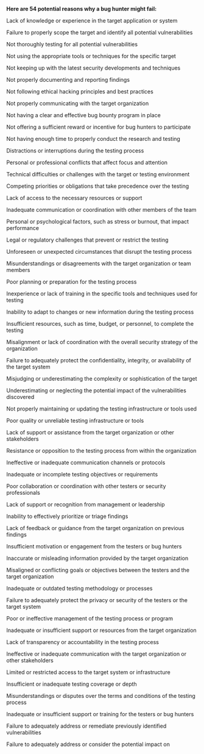 **Here are 54 potential reasons why a bug hunter might fail:**

Lack of knowledge or experience in the target application or system

Failure to properly scope the target and identify all potential vulnerabilities

Not thoroughly testing for all potential vulnerabilities

Not using the appropriate tools or techniques for the specific target

Not keeping up with the latest security developments and techniques

Not properly documenting and reporting findings

Not following ethical hacking principles and best practices

Not properly communicating with the target organization

Not having a clear and effective bug bounty program in place

Not offering a sufficient reward or incentive for bug hunters to participate

Not having enough time to properly conduct the research and testing

Distractions or interruptions during the testing process

Personal or professional conflicts that affect focus and attention

Technical difficulties or challenges with the target or testing environment

Competing priorities or obligations that take precedence over the testing

Lack of access to the necessary resources or support

Inadequate communication or coordination with other members of the team

Personal or psychological factors, such as stress or burnout, that impact performance

Legal or regulatory challenges that prevent or restrict the testing

Unforeseen or unexpected circumstances that disrupt the testing process

Misunderstandings or disagreements with the target organization or team members

Poor planning or preparation for the testing process

Inexperience or lack of training in the specific tools and techniques used for testing

Inability to adapt to changes or new information during the testing process

Insufficient resources, such as time, budget, or personnel, to complete the testing

Misalignment or lack of coordination with the overall security strategy of the organization

Failure to adequately protect the confidentiality, integrity, or availability of the target system

Misjudging or underestimating the complexity or sophistication of the target

Underestimating or neglecting the potential impact of the vulnerabilities discovered

Not properly maintaining or updating the testing infrastructure or tools used

Poor quality or unreliable testing infrastructure or tools

Lack of support or assistance from the target organization or other stakeholders

Resistance or opposition to the testing process from within the organization

Ineffective or inadequate communication channels or protocols

Inadequate or incomplete testing objectives or requirements

Poor collaboration or coordination with other testers or security professionals

Lack of support or recognition from management or leadership

Inability to effectively prioritize or triage findings

Lack of feedback or guidance from the target organization on previous findings

Insufficient motivation or engagement from the testers or bug hunters

Inaccurate or misleading information provided by the target organization

Misaligned or conflicting goals or objectives between the testers and the target organization

Inadequate or outdated testing methodology or processes

Failure to adequately protect the privacy or security of the testers or the target system

Poor or ineffective management of the testing process or program

Inadequate or insufficient support or resources from the target organization

Lack of transparency or accountability in the testing process

Ineffective or inadequate communication with the target organization or other stakeholders

Limited or restricted access to the target system or infrastructure

Insufficient or inadequate testing coverage or depth

Misunderstandings or disputes over the terms and conditions of the testing process

Inadequate or insufficient support or training for the testers or bug hunters

Failure to adequately address or remediate previously identified vulnerabilities

Failure to adequately address or consider the potential impact on
